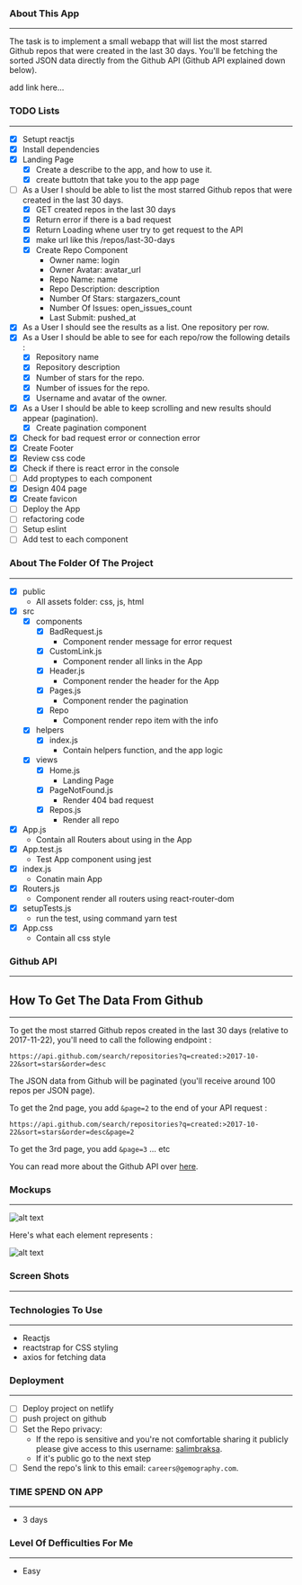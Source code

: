 ### About This App
-------

The task is to implement a small webapp that will list the most starred Github repos that were created in the last 30 days. 
You'll be fetching the sorted JSON data directly from the Github API (Github API explained down below).

add link here...

### TODO Lists
-------

* [x] Setupt reactjs
* [x] Install dependencies
* [x] Landing Page
    * [x] Create a describe to the app, and how to use it.
    * [x] create buttotn that take you to the app page
* [ ] As a User I should be able to list the most starred Github repos that were created in the last 30 days.
    * [x] GET created repos in the last 30 days
    * [x] Return error if there is a bad request
    * [x] Return Loading whene user try to get request to the API
    * [x] make url like this /repos/last-30-days
    * [x] Create Repo Component
        * Owner name: login
        * Owner Avatar: avatar_url
        * Repo Name: name
        * Repo Description: description
        * Number Of Stars: stargazers_count
        * Number Of Issues: open_issues_count
        * Last Submit: pushed_at
* [x] As a User I should see the results as a list. One repository per row. 
* [x] As a User I should be able to see for each repo/row the following details :
  * [x] Repository name
  * [x] Repository description 
  * [x] Number of stars for the repo. 
  * [x] Number of issues for the repo.
  * [x] Username and avatar of the owner. 
* [x] As a User I should be able to keep scrolling and new results should appear (pagination).
    * [x] Create pagination component
* [x] Check for bad request error or connection error
* [x] Create Footer
* [x] Review css code
* [x] Check if there is react error in the console
* [ ] Add proptypes to each component
* [x] Design 404 page
* [x] Create favicon 
* [ ] Deploy the App
* [ ] refactoring code
* [ ] Setup eslint
* [ ] Add test to each component

### About The Folder Of The Project
-------

* [x] public
    * All assets folder: css, js, html
* [x] src
   * [x] components
        * [x] BadRequest.js
            *  Component render message for error request
        * [x] CustomLink.js
            * Component render all links in the App
        * [x] Header.js
            * Component render the header for the App
        * [x] Pages.js
            * Component render the pagination
        * [x] Repo
            * Component render repo item with the info
   * [x] helpers
        * [x] index.js
            * Contain helpers function, and the app logic
   * [x] views
        * [x] Home.js
            * Landing Page
        * [x] PageNotFound.js
            * Render 404 bad request
        * [x] Repos.js
            * Render all repo
* [x] App.js
    * Contain all Routers about using in the App
* [x] App.test.js
    * Test App component using jest
* [x] index.js
    * Conatin main App
* [x] Routers.js
    * Component render all routers using react-router-dom
* [x] setupTests.js
    * run the test, using command yarn test
* [x] App.css
    * Contain all css style

### Github API
-------

## How To Get The Data From Github 
-------

To get the most starred Github repos created in the last 30 days (relative to 2017-11-22), you'll need to call the following endpoint : 

`https://api.github.com/search/repositories?q=created:>2017-10-22&sort=stars&order=desc`

The JSON data from Github will be paginated (you'll receive around 100 repos per JSON page). 

To get the 2nd page, you add `&page=2` to the end of your API request : 

`https://api.github.com/search/repositories?q=created:>2017-10-22&sort=stars&order=desc&page=2`

To get the 3rd page, you add `&page=3` ... etc

You can read more about the Github API over [here](https://developer.github.com/v3/search/#search-repositories
).

### Mockups
-------

![alt text](https://raw.githubusercontent.com/hiddenfounders/frontend-coding-challenge/master/mockup.png)

Here's what each element represents :

![alt text](https://raw.githubusercontent.com/hiddenfounders/frontend-coding-challenge/master/row_explained.png)

### Screen Shots
-------

### Technologies To Use
-------

* Reactjs
* reactstrap for CSS styling
* axios for fetching data

### Deployment
-------

* [ ] Deploy project on netlify
* [ ] push project on github
* [ ] Set the Repo privacy:
   * If the repo is sensitive and you're not comfortable sharing it publicly please give access to this username: [salimbraksa](https://github.com/salimbraksa).
   * If it's public go to the next step
* [ ] Send the repo's link to this email: `careers@gemography.com`.

### TIME SPEND ON APP
-----

* 3 days

### Level Of Defficulties For Me
-----

* Easy
